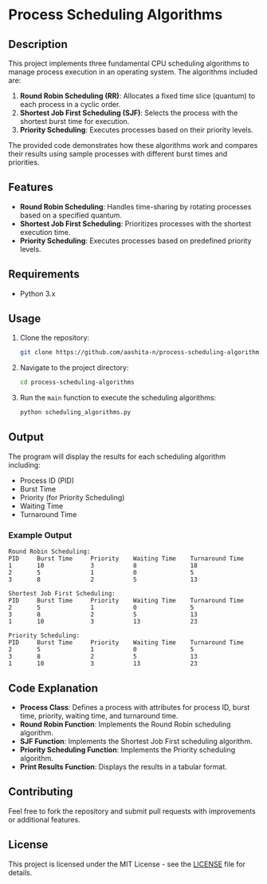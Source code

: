 
# Process Scheduling Algorithms

## Description

This project implements three fundamental CPU scheduling algorithms to manage process execution in an operating system. The algorithms included are:

1. **Round Robin Scheduling (RR)**: Allocates a fixed time slice (quantum) to each process in a cyclic order.
2. **Shortest Job First Scheduling (SJF)**: Selects the process with the shortest burst time for execution.
3. **Priority Scheduling**: Executes processes based on their priority levels.

The provided code demonstrates how these algorithms work and compares their results using sample processes with different burst times and priorities.

## Features

- **Round Robin Scheduling**: Handles time-sharing by rotating processes based on a specified quantum.
- **Shortest Job First Scheduling**: Prioritizes processes with the shortest execution time.
- **Priority Scheduling**: Executes processes based on predefined priority levels.

## Requirements

- Python 3.x

## Usage

1. Clone the repository:
    ```bash
    git clone https://github.com/aashita-n/process-scheduling-algorithms.git
    ```

2. Navigate to the project directory:
    ```bash
    cd process-scheduling-algorithms
    ```

3. Run the `main` function to execute the scheduling algorithms:
    ```bash
    python scheduling_algorithms.py
    ```

## Output

The program will display the results for each scheduling algorithm including:
- Process ID (PID)
- Burst Time
- Priority (for Priority Scheduling)
- Waiting Time
- Turnaround Time

### Example Output

```
Round Robin Scheduling:
PID     Burst Time     Priority    Waiting Time    Turnaround Time
1       10             3           8               18
2       5              1           0               5
3       8              2           5               13

Shortest Job First Scheduling:
PID     Burst Time     Priority    Waiting Time    Turnaround Time
2       5              1           0               5
3       8              2           5               13
1       10             3           13              23

Priority Scheduling:
PID     Burst Time     Priority    Waiting Time    Turnaround Time
2       5              1           0               5
3       8              2           5               13
1       10             3           13              23
```

## Code Explanation

- **Process Class**: Defines a process with attributes for process ID, burst time, priority, waiting time, and turnaround time.
- **Round Robin Function**: Implements the Round Robin scheduling algorithm.
- **SJF Function**: Implements the Shortest Job First scheduling algorithm.
- **Priority Scheduling Function**: Implements the Priority scheduling algorithm.
- **Print Results Function**: Displays the results in a tabular format.

## Contributing

Feel free to fork the repository and submit pull requests with improvements or additional features.

## License

This project is licensed under the MIT License - see the [LICENSE](LICENSE) file for details.
```

